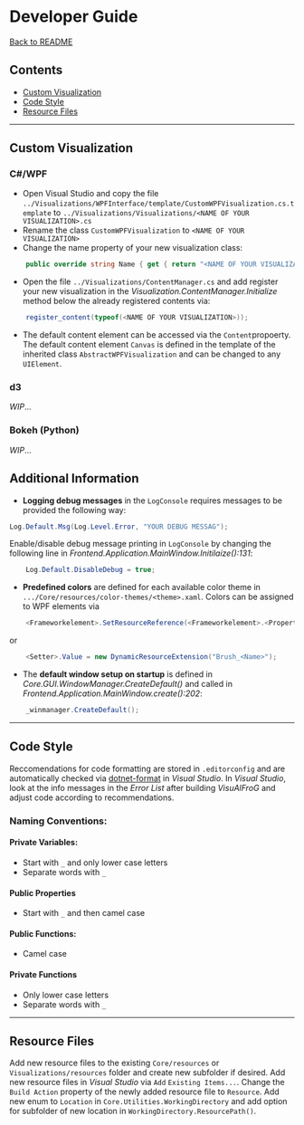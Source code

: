 # Developer Guide

[Back to README](../README.md)

<!-- TOC -->

## Contents

- [Custom Visualization](#custom-visualization)
- [Code Style](#code-style)
- [Resource Files](#resource-files)

<!-- /TOC -->
-----





<!-- ###################################################################### -->
## Custom Visualization

### C#/WPF

- Open Visual Studio and copy the file `../Visualizations/WPFInterface/template/CustomWPFVisualization.cs.template` to `../Visualizations/Visualizations/<NAME OF YOUR VISUALIZATION>.cs`
- Rename the class `CustomWPFVisualization` to `<NAME OF YOUR VISUALIZATION>`
- Change the name property of your new visualization class:
```C#
    public override string Name { get { return "<NAME OF YOUR VISUALIZATION>"; } }
```
- Open the file `../Visualizations/ContentManager.cs` and add register your new visualization in the *Visualization.ContentManager.Initialize* method below the already registered contents via:
```C#
    register_content(typeof(<NAME OF YOUR VISUALIZATION>));
```
- The default content element can be accessed via the `Content`propoerty. The default content element `Canvas` is defined in the template of the inherited class `AbstractWPFVisualization` and can be changed to any `UIElement`.
        


### d3

*WIP*...

### Bokeh (Python)

*WIP*...


<!-- ###################################################################### -->
## Additional Information

-  **Logging debug messages** in the `LogConsole` requires messages to be provided the following way:
```C#
Log.Default.Msg(Log.Level.Error, "YOUR DEBUG MESSAG");
```
Enable/disable debug message printing in `LogConsole` by changing the following line in *Frontend.Application.MainWindow.Initilaize():131*:
```C#
    Log.Default.DisableDebug = true;
```

- **Predefined colors** are defined for each available color theme in `.../Core/resources/color-themes/<theme>.xaml`. Colors can be assigned to WPF elements via
```C#
    <Frameworkelement>.SetResourceReference(<Frameworkelement>.<PropertyName>, "Brush_<Name>");
```
or
```C#
    <Setter>.Value = new DynamicResourceExtension("Brush_<Name>");
```

- The **default window setup on startup** is defined in *Core.GUI.WindowManager.CreateDefault()* and called in *Frontend.Application.MainWindow.create():202*:
```C#
    _winmanager.CreateDefault();
```

       

-----
<!-- ###################################################################### -->
## Code Style

Reccomendations for code formatting are stored in `.editorconfig` and are automatically checked via [dotnet-format](https://github.com/dotnet/format) in *Visual Studio*. 
In *Visual Studio*, look at the info messages in the *Error List* after building *VisuAlFroG* and adjust code according to recommendations.

### Naming Conventions:
#### Private Variables:
- Start with `_` and only lower case letters
- Separate words with `_`
#### Public Properties
- Start with `_` and then camel case
#### Public Functions:
- Camel case
#### Private Functions
- Only lower case letters
- Separate words with `_`

-----
<!-- ###################################################################### -->
## Resource Files

Add new resource files to the existing `Core/resources` or `Visualizations/resources` folder and create new subfolder if desired. 
Add new resource files in *Visual Studio* via `Add` `Existing Items...`. 
Change the `Build Action` property of the newly added resource file to `Resource`.
Add new enum to `Location` in `Core.Utilities.WorkingDirectory` and add option for subfolder of new location in `WorkingDirectory.ResourcePath()`.


<!-- ###################################################################### -->
